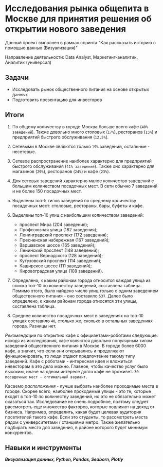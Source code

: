 ﻿# Исследования рынка общепита в Москве для принятия решения об открытии нового заведения

Данный проект выполнен в рамках спринта "Как рассказать историю с помощью данных (Визуализация)"
 

Направление деятельности: Data Analyst, Маркетинг-аналитик, Аналитик (универсал)

## Задачи
- Исследовать рынок общественного питания на основе открытых данных 
- Подготовить презентацию для инвесторов

## Итоги

1. По общему количеству в городе Москва больше всего кафе (`40% заведений`). Также довольно много столовых (`17%`), ресторанов (`15%`) и предприятий быстрого обслуживания (`12,5%`).

2. Сетевыми в Москве являются только `19%` заведений, остальные - несетевые.

3. Сетевое распространение наиболее характерно для предприятий быстрого обслуживания (`41% заведений`). Также оно характерно для магазинов (`29%`), ресторанов (`24%`) и кафе (`23%`).

4. Для сетевых заведений характерно малое количество заведений с большим количеством посадочных мест. В сети обычно 7 заведений и не более 150 посадочных мест.

5. Выделены топ-5 типов заведений по среднему количеству посадочных мест: столовые, рестораны, бары, буфеты и кафе.

6. Выделены топ-10 улиц с наибольшим количеством заведений:
   - проспект Мира (204 заведения);
   - Профсоюзная улица (182 заведения);
   - Ленинградский проспект (172 заведения);
   - Пресненская набережная (167 заведений);
   - Варшавское шоссе (165 заведений);
   - Ленинский проспект (148 заведений);
   - проспект Вернадского (128 заведений);
   - Кутузовский проспект (114 заведений);
   - Каширское шоссе (111 заведений);
   - Кировоградская улица (108 заведений).

7. Определено, к каким районам города относится каждая улица из списка топ-10 по количеству заведений, составлена таблица. Помимо этого, было найдено число улиц только с одним заведением общественного питания - оно составило `537`. Далее было определено, к каким районам города относятся эти улицы, составлена таблица.

8. Среднее количество посадочных мест в заведениях на топ-10 улицах составило `40`, столько же, сколько в остальных заведениях города. Разницы нет.

*Рекомендации* по открытию кафе с официантами-роботами следующие: исходя из исследования, кафе являются довольно популярным типом заведений общественного питания в Москве. В городе более 6000 кафе, а значит, что если они открывались и продолжают функционировать, то люди отдают предпочтение такому типу заведений. Кафе с роботами - интересная идея и вложиться инвесторам в это дело можно. Главное, чтобы качество услуг было высоким, иначе на одном интересе долго кафе не проживет. `30 посадочных мест - оптимальный вариант`.

Касаемо *расположения* - лучше выбрать наиболее проходимые места в городе. Скорее всего, наиболее проходимые улицы - это те, которые входят в топ-10 по количеству заведений, но это не обязательно может оказаться так. Исследование не очень подробное, поэтому следует рассмотреть еще множество факторов, которые повлияют на доход от бизнеса. Например, определить, какая будет целевая аудитория посетителей такого кафе. Если это студенты, то рассмотреть места рядом с университетами / станциями метро. Также желательно подбирать место для заведения, в районе которого будет минимум конкурентов.

## Навыки и инструменты
***Визуализация данных, Python, Pandas, Seaborn, Plotly***
